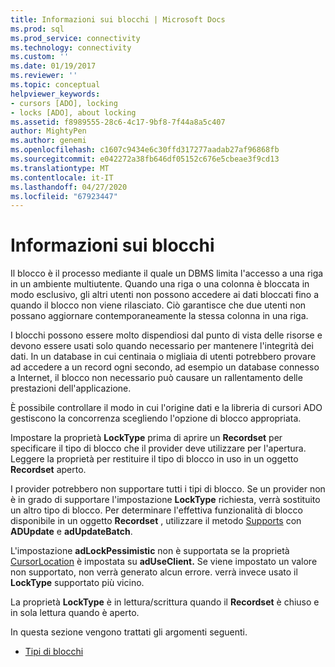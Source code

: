 ```yaml
---
title: Informazioni sui blocchi | Microsoft Docs
ms.prod: sql
ms.prod_service: connectivity
ms.technology: connectivity
ms.custom: ''
ms.date: 01/19/2017
ms.reviewer: ''
ms.topic: conceptual
helpviewer_keywords:
- cursors [ADO], locking
- locks [ADO], about locking
ms.assetid: f8989555-28c6-4c17-9bf8-7f44a8a5c407
author: MightyPen
ms.author: genemi
ms.openlocfilehash: c1607c9434e6c30ffd317277aadab27af96868fb
ms.sourcegitcommit: e042272a38fb646df05152c676e5cbeae3f9cd13
ms.translationtype: MT
ms.contentlocale: it-IT
ms.lasthandoff: 04/27/2020
ms.locfileid: "67923447"
---
```

# <a name="what-is-a-lock"></a>Informazioni sui blocchi
Il blocco è il processo mediante il quale un DBMS limita l'accesso a una riga in un ambiente multiutente. Quando una riga o una colonna è bloccata in modo esclusivo, gli altri utenti non possono accedere ai dati bloccati fino a quando il blocco non viene rilasciato. Ciò garantisce che due utenti non possano aggiornare contemporaneamente la stessa colonna in una riga.  
  
 I blocchi possono essere molto dispendiosi dal punto di vista delle risorse e devono essere usati solo quando necessario per mantenere l'integrità dei dati. In un database in cui centinaia o migliaia di utenti potrebbero provare ad accedere a un record ogni secondo, ad esempio un database connesso a Internet, il blocco non necessario può causare un rallentamento delle prestazioni dell'applicazione.  
  
 È possibile controllare il modo in cui l'origine dati e la libreria di cursori ADO gestiscono la concorrenza scegliendo l'opzione di blocco appropriata.  
  
 Impostare la proprietà **LockType** prima di aprire un **Recordset** per specificare il tipo di blocco che il provider deve utilizzare per l'apertura. Leggere la proprietà per restituire il tipo di blocco in uso in un oggetto **Recordset** aperto.  
  
 I provider potrebbero non supportare tutti i tipi di blocco. Se un provider non è in grado di supportare l'impostazione **LockType** richiesta, verrà sostituito un altro tipo di blocco. Per determinare l'effettiva funzionalità di blocco disponibile in un oggetto **Recordset** , utilizzare il metodo [Supports](../../../ado/reference/ado-api/supports-method.md) con **ADUpdate** e **adUpdateBatch**.  
  
 L'impostazione **adLockPessimistic** non è supportata se la proprietà [CursorLocation](../../../ado/reference/ado-api/cursorlocation-property-ado.md) è impostata su **adUseClient.** Se viene impostato un valore non supportato, non verrà generato alcun errore. verrà invece usato il **LockType** supportato più vicino.  
  
 La proprietà **LockType** è in lettura/scrittura quando il **Recordset** è chiuso e in sola lettura quando è aperto.  
  
 In questa sezione vengono trattati gli argomenti seguenti.  
  
-   [Tipi di blocchi](../../../ado/guide/data/types-of-locks.md)
